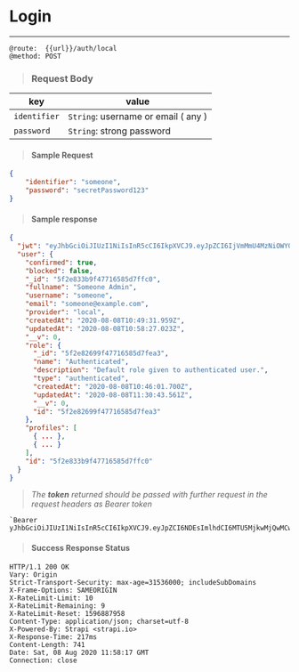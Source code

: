 # Login

---

```
@route:  {{url}}/auth/local
@method: POST
```

> ### Request Body
| key | value
| --- | ---- |
| `identifier` | `String`: username or email ( any )
| `password` | `String`: strong password


> #### Sample Request

```json
{
    "identifier": "someone",
    "password": "secretPassword123"
}
```

> #### Sample response

```json
{
  "jwt": "eyJhbGciOiJIUzI1NiIsInR5cCI6IkpXVCJ9.eyJpZCI6IjVmMmU4MzNiOWY0NzcxNjU4NWQ3ZmZjMCIsImlhdCI6MTU5Njg4Nzc4MywiZXhwIjoxNTk5NDc5NzgzfQ.CqvlUVO2eIpkVOclOlGalbmOg14QhrNzWt-0OauMtd0",
  "user": {
    "confirmed": true,
    "blocked": false,
    "_id": "5f2e833b9f47716585d7ffc0",
    "fullname": "Someone Admin",
    "username": "someone",
    "email": "someone@example.com",
    "provider": "local",
    "createdAt": "2020-08-08T10:49:31.959Z",
    "updatedAt": "2020-08-08T10:58:27.023Z",
    "__v": 0,
    "role": {
      "_id": "5f2e82699f47716585d7fea3",
      "name": "Authenticated",
      "description": "Default role given to authenticated user.",
      "type": "authenticated",
      "createdAt": "2020-08-08T10:46:01.700Z",
      "updatedAt": "2020-08-08T11:30:43.561Z",
      "__v": 0,
      "id": "5f2e82699f47716585d7fea3"
    },
    "profiles": [
      { ... },
      { ... }
    ],
    "id": "5f2e833b9f47716585d7ffc0"
  }
}
```

> _The **token** returned should be passed with further request in the request headers as Bearer token_

```
`Bearer yJhbGciOiJIUzI1NiIsInR5cCI6IkpXVCJ9.eyJpZCI6NDEsImlhdCI6MTU5MjkwMjQwMCwiZXhwIjoxNTk1NDk0NDAwfQ.ZB8MURbxPflSToO2Lq0wkTde16cuXeWfF6JnktaE8BA`
```

> #### Success Response Status

```http
HTTP/1.1 200 OK
Vary: Origin
Strict-Transport-Security: max-age=31536000; includeSubDomains
X-Frame-Options: SAMEORIGIN
X-RateLimit-Limit: 10
X-RateLimit-Remaining: 9
X-RateLimit-Reset: 1596887958
Content-Type: application/json; charset=utf-8
X-Powered-By: Strapi <strapi.io>
X-Response-Time: 217ms
Content-Length: 741
Date: Sat, 08 Aug 2020 11:58:17 GMT
Connection: close
```